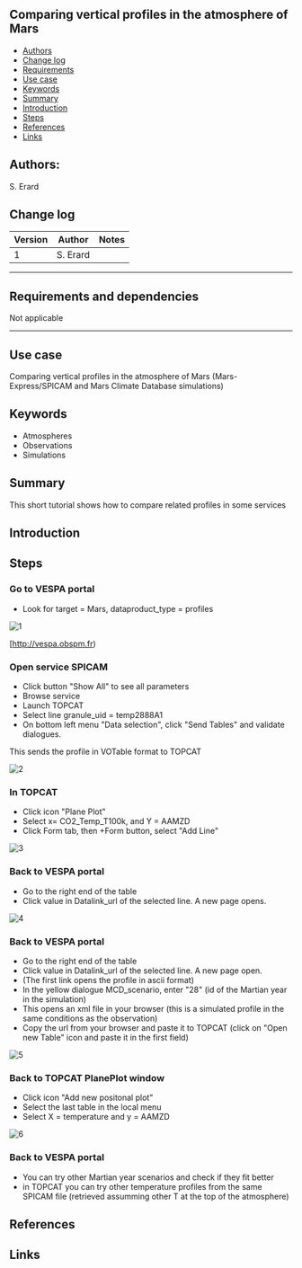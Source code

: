 ## Comparing vertical profiles in the atmosphere of Mars

* [Authors](#authors)
* [Change log](#change-log)
* [Requirements](#requirements-and-dependencies)
* [Use case](#use-case)
* [Keywords](#keywords)
* [Summary](#summary)
* [Introduction](#introduction)
* [Steps](#steps)
* [References](#references)
* [Links](#links)

## Authors:

S. Erard

## Change log

| Version       | Author        | Notes  |
| ------------- |:-------------:| -----: |
| 1             | S. Erard      |        |

* * *

## Requirements and dependencies
 Not applicable

* * *

## Use case
Comparing vertical profiles in the atmosphere of Mars (Mars-Express/SPICAM and Mars Climate Database simulations)

## Keywords
* Atmospheres 
* Observations
* Simulations

## Summary
This short tutorial shows how to compare related profiles in some services

## Introduction

## Steps

### Go to VESPA portal
* Look for target = Mars, dataproduct_type = profiles

![1](img/1.png)

[http://vespa.obspm.fr)



### Open service SPICAM
* Click button "Show All" to see all parameters
* Browse service
* Launch TOPCAT 
* Select line  granule_uid = temp2888A1
* On bottom left menu "Data selection", click "Send Tables" and validate dialogues. 

This sends the profile in VOTable format to TOPCAT

![2](img/2.png)


### In TOPCAT
* Click icon "Plane Plot"
* Select x= CO2_Temp_T100k, and Y = AAMZD 
* Click Form tab, then +Form button, select "Add Line"

![3](img/3.png)

### Back to VESPA portal
* Go to the right end of the table
* Click value in Datalink_url of the selected line. A new page opens.

![4](img/4.png)


### Back to VESPA portal
* Go to the right end of the table
* Click value in Datalink_url of the selected line. A new page open.
* (The first link opens the profile in ascii format)
* In the yellow dialogue MCD_scenario, enter "28" (id of the Martian year in the simulation)
* This opens an xml file in your browser (this is a simulated profile in the same conditions as the observation)
* Copy the url from your browser and paste it to TOPCAT (click on "Open new Table" icon and paste it in the first field)

![5](img/5.png)


### Back to TOPCAT PlanePlot window
* Click icon "Add new positonal plot"
* Select the last table in the local menu
* Select X = temperature and y = AAMZD

![6](img/6.png)


### Back to VESPA portal
* You can try other Martian year scenarios and check if they fit better
* in TOPCAT you can try other temperature profiles from the same SPICAM file (retrieved assumming other T at the top of the atmosphere)


## References

## Links
